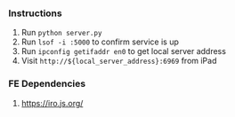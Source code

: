### Instructions
1. Run ```python server.py```
2. Run ```lsof -i :5000``` to confirm service is up
3. Run ```ipconfig getifaddr en0``` to get local server address
4. Visit ```http://${local_server_address}:6969``` from iPad

### FE Dependencies
1. https://iro.js.org/

